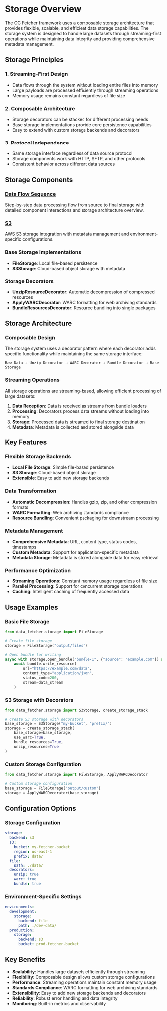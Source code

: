 # Storage Overview

The OC Fetcher framework uses a composable storage architecture that provides flexible, scalable, and efficient data storage capabilities. The storage system is designed to handle large datasets through streaming-first operations while maintaining data integrity and providing comprehensive metadata management.

## Storage Principles

### 1. **Streaming-First Design**
- Data flows through the system without loading entire files into memory
- Large payloads are processed efficiently through streaming operations
- Memory usage remains constant regardless of file size

### 2. **Composable Architecture**
- Storage decorators can be stacked for different processing needs
- Base storage implementations provide core persistence capabilities
- Easy to extend with custom storage backends and decorators

### 3. **Protocol Independence**
- Same storage interface regardless of data source protocol
- Storage components work with HTTP, SFTP, and other protocols
- Consistent behavior across different data sources

## Storage Components

### [Data Flow Sequence](data_flow_sequence.md)
Step-by-step data processing flow from source to final storage with detailed component interactions and storage architecture overview.

### [S3](s3.md)
AWS S3 storage integration with metadata management and environment-specific configurations.

### **Base Storage Implementations**
- **FileStorage**: Local file-based persistence
- **S3Storage**: Cloud-based object storage with metadata

### **Storage Decorators**
- **UnzipResourceDecorator**: Automatic decompression of compressed resources
- **ApplyWARCDecorator**: WARC formatting for web archiving standards
- **BundleResourcesDecorator**: Resource bundling into single packages

## Storage Architecture

### **Composable Design**
The storage system uses a decorator pattern where each decorator adds specific functionality while maintaining the same storage interface:

```
Raw Data → Unzip Decorator → WARC Decorator → Bundle Decorator → Base Storage
```

### **Streaming Operations**
All storage operations are streaming-based, allowing efficient processing of large datasets:

1. **Data Reception**: Data is received as streams from bundle loaders
2. **Processing**: Decorators process data streams without loading into memory
3. **Storage**: Processed data is streamed to final storage destination
4. **Metadata**: Metadata is collected and stored alongside data

## Key Features

### **Flexible Storage Backends**
- **Local File Storage**: Simple file-based persistence
- **S3 Storage**: Cloud-based object storage
- **Extensible**: Easy to add new storage backends

### **Data Transformation**
- **Automatic Decompression**: Handles gzip, zip, and other compression formats
- **WARC Formatting**: Web archiving standards compliance
- **Resource Bundling**: Convenient packaging for downstream processing

### **Metadata Management**
- **Comprehensive Metadata**: URL, content type, status codes, timestamps
- **Custom Metadata**: Support for application-specific metadata
- **Metadata Storage**: Metadata is stored alongside data for easy retrieval

### **Performance Optimization**
- **Streaming Operations**: Constant memory usage regardless of file size
- **Parallel Processing**: Support for concurrent storage operations
- **Caching**: Intelligent caching of frequently accessed data

## Usage Examples

### **Basic File Storage**
```python
from data_fetcher.storage import FileStorage

# Create file storage
storage = FileStorage("output/files")

# Open bundle for writing
async with storage.open_bundle("bundle-1", {"source": "example.com"}) as bundle:
    await bundle.write_resource(
        url="https://example.com/data",
        content_type="application/json",
        status_code=200,
        stream=data_stream
    )
```

### **S3 Storage with Decorators**
```python
from data_fetcher.storage import S3Storage, create_storage_stack

# Create S3 storage with decorators
base_storage = S3Storage("my-bucket", "prefix/")
storage = create_storage_stack(
    base_storage=base_storage,
    use_warc=True,
    bundle_resources=True,
    unzip_resources=True
)
```

### **Custom Storage Configuration**
```python
from data_fetcher.storage import FileStorage, ApplyWARCDecorator

# Custom storage configuration
base_storage = FileStorage("output/custom")
storage = ApplyWARCDecorator(base_storage)
```

## Configuration Options

### **Storage Configuration**
```yaml
storage:
  backend: s3
  s3:
    bucket: my-fetcher-bucket
    region: us-east-1
    prefix: data/
  file:
    path: ./data/
  decorators:
    unzip: true
    warc: true
    bundle: true
```

### **Environment-Specific Settings**
```yaml
environments:
  development:
    storage:
      backend: file
      path: ./dev-data/
  production:
    storage:
      backend: s3
      bucket: prod-fetcher-bucket
```

## Key Benefits

- **Scalability**: Handles large datasets efficiently through streaming
- **Flexibility**: Composable design allows custom storage configurations
- **Performance**: Streaming operations maintain constant memory usage
- **Standards Compliance**: WARC formatting for web archiving standards
- **Extensibility**: Easy to add new storage backends and decorators
- **Reliability**: Robust error handling and data integrity
- **Monitoring**: Built-in metrics and observability
